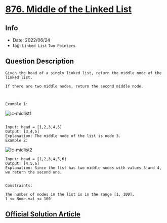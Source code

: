 # [876. Middle of the Linked List](https://leetcode.com/problems/middle-of-the-linked-list/)

## Info

- Date: 2022/06/24
- tag: `Linked List` `Two Pointers`

## Question Description

```
Given the head of a singly linked list, return the middle node of the linked list.

If there are two middle nodes, return the second middle node.



Example 1:
```

![lc-midlist1](https://assets.leetcode.com/uploads/2021/07/23/lc-midlist1.jpg)

```

Input: head = [1,2,3,4,5]
Output: [3,4,5]
Explanation: The middle node of the list is node 3.
Example 2:
```

![lc-midlist2](https://assets.leetcode.com/uploads/2021/07/23/lc-midlist2.jpg)

```
Input: head = [1,2,3,4,5,6]
Output: [4,5,6]
Explanation: Since the list has two middle nodes with values 3 and 4, we return the second one.


Constraints:

The number of nodes in the list is in the range [1, 100].
1 <= Node.val <= 100
```

## [Official Solution Article](https://leetcode.com/problems/middle-of-the-linked-list/solution/)

